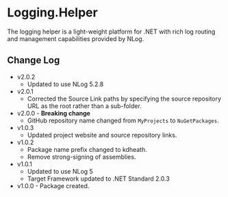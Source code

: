 # Logging.Helper
The logging helper is a light-weight platform for .NET with rich log routing and management capabilities provided by NLog.

## Change Log
- v2.0.2
  - Updated to use NLog 5.2.8
- v2.0.1
  - Corrected the Source Link paths by specifying the source repository URL as the root rather than a sub-folder.
- v2.0.0 - **Breaking change**
  - GitHub repository name changed from `MyProjects` to `NuGetPackages`.
- v1.0.3
  - Updated project website and source repository links.
- v1.0.2
  - Package name prefix changed to kdheath.
  - Remove strong-signing of assemblies.
- v1.0.1
  - Updated to use NLog 5
  - Target Framework updated to .NET Standard 2.0.3
- v1.0.0 - Package created.
